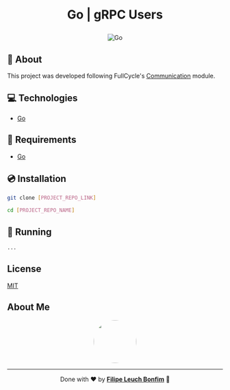 # <p align="center">Go | gRPC Users</p>

<p align="center">
<img src="https://img.shields.io/badge/Code-Go-informational?style=flat-square&logo=go&color=00ADD8" alt="Go"/>
</p>

## 💬 About

This project was developed following FullCycle's [Communication](https://portal.code.education/lms/#/180/163/116/conteudos?capitulo=784&conteudo=6930) module.

## :computer: Technologies

-   [Go](https://golang.org/)

## :scroll: Requirements

-   [Go](https://golang.org/)

## :cd: Installation

```sh
git clone [PROJECT_REPO_LINK]
```

```sh
cd [PROJECT_REPO_NAME]
```

## :runner: Running

```sh
...
```

## License

[MIT](https://choosealicense.com/licenses/mit/)

## About Me

<p align="center">
    <a style="font-weight: bold" href="https://www.linkedin.com/in/filipe1309/">
    <img style="border-radius:50%" width="100px; "src="https://avatars.githubusercontent.com/u/2081014?s=60&v=4"/>
    </a>
</p>

---

<p align="center">
Done with ♥ by <a style="font-weight: bold" href="https://www.linkedin.com/in/filipe1309/">Filipe Leuch Bonfim</a> 🖖
</p>

